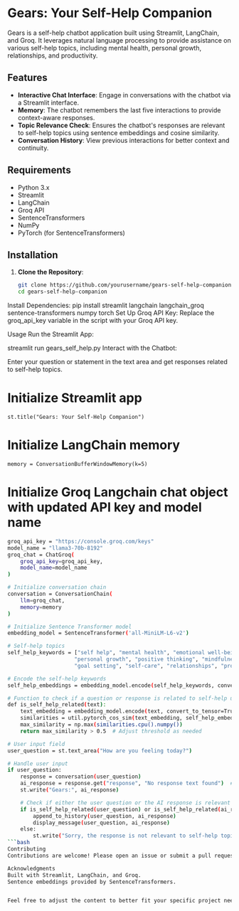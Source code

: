 # Gears: Your Self-Help Companion

Gears is a self-help chatbot application built using Streamlit, LangChain, and Groq. It leverages natural language processing to provide assistance on various self-help topics, including mental health, personal growth, relationships, and productivity.

## Features

- **Interactive Chat Interface**: Engage in conversations with the chatbot via a Streamlit interface.
- **Memory**: The chatbot remembers the last five interactions to provide context-aware responses.
- **Topic Relevance Check**: Ensures the chatbot's responses are relevant to self-help topics using sentence embeddings and cosine similarity.
- **Conversation History**: View previous interactions for better context and continuity.

## Requirements

- Python 3.x
- Streamlit
- LangChain
- Groq API
- SentenceTransformers
- NumPy
- PyTorch (for SentenceTransformers)

## Installation

1. **Clone the Repository**:
   ```bash
   git clone https://github.com/yourusername/gears-self-help-companion.git
   cd gears-self-help-companion
Install Dependencies:
pip install streamlit langchain langchain_groq sentence-transformers numpy torch
Set Up Groq API Key:
Replace the groq_api_key variable in the script with your Groq API key.

Usage
Run the Streamlit App:

streamlit run gears_self_help.py
Interact with the Chatbot:

Enter your question or statement in the text area and get responses related to self-help topics.

# Initialize Streamlit app
`st.title("Gears: Your Self-Help Companion")`

# Initialize LangChain memory
`memory = ConversationBufferWindowMemory(k=5)`

# Initialize Groq Langchain chat object with updated API key and model name
   ```bash
   groq_api_key = "https://console.groq.com/keys"
   model_name = "llama3-70b-8192"
   groq_chat = ChatGroq(
       groq_api_key=groq_api_key,
       model_name=model_name
   )
   
   # Initialize conversation chain
   conversation = ConversationChain(
       llm=groq_chat,
       memory=memory
   )
   
   # Initialize Sentence Transformer model
   embedding_model = SentenceTransformer('all-MiniLM-L6-v2')
   
   # Self-help topics
   self_help_keywords = ["self help", "mental health", "emotional well-being", "stress management", 
                        "personal growth", "positive thinking", "mindfulness", "motivation", 
                        "goal setting", "self-care", "relationships", "productivity", "confidence"]
   
   # Encode the self-help keywords
   self_help_embeddings = embedding_model.encode(self_help_keywords, convert_to_tensor=True)
   
   # Function to check if a question or response is related to self-help using embeddings
   def is_self_help_related(text):
       text_embedding = embedding_model.encode(text, convert_to_tensor=True)
       similarities = util.pytorch_cos_sim(text_embedding, self_help_embeddings)
       max_similarity = np.max(similarities.cpu().numpy())
       return max_similarity > 0.5  # Adjust threshold as needed
   
   # User input field
   user_question = st.text_area("How are you feeling today?")
   
   # Handle user input
   if user_question:
       response = conversation(user_question)
       ai_response = response.get("response", "No response text found")  # Adjust according to the actual response structure
       st.write("Gears:", ai_response)
   
       # Check if either the user question or the AI response is relevant to self-help topics
       if is_self_help_related(user_question) or is_self_help_related(ai_response):
           append_to_history(user_question, ai_response)
           display_message(user_question, ai_response)
       else:
           st.write("Sorry, the response is not relevant to self-help topics. Please ask another question related to mental health, personal growth, relationships, or productivity.")
```bash
Contributing
Contributions are welcome! Please open an issue or submit a pull request for any changes or improvements.

Acknowledgments
Built with Streamlit, LangChain, and Groq.
Sentence embeddings provided by SentenceTransformers.


Feel free to adjust the content to better fit your specific project needs and details.
